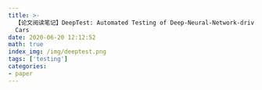 ```yaml
---
title: >-
  【论文阅读笔记】DeepTest: Automated Testing of Deep-Neural-Network-driven Autonomous
  Cars
date: 2020-06-20 12:12:52
math: true
index_img: /img/deeptest.png
tags: ['testing']
categories: 
- paper
---
```


<!--more--->